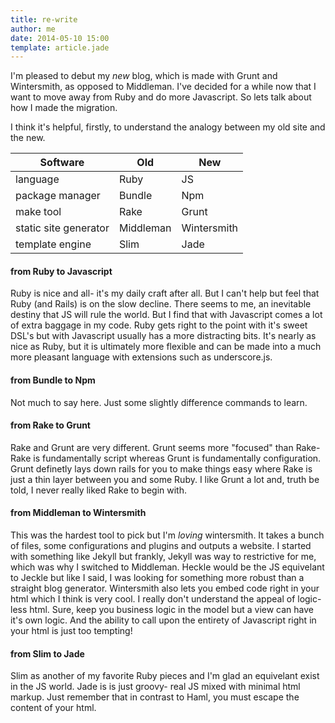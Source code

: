 ```yaml
---
title: re-write
author: me
date: 2014-05-10 15:00
template: article.jade
---
```


I'm pleased to debut my *new* blog, which is made with Grunt and Wintersmith, as opposed to Middleman. I've decided for a while now that I want to move away from Ruby and do more Javascript. So lets talk about how I made the migration. 

I think it's helpful, firstly, to understand the analogy between my old site and the new. 

| Software              | Old       | New         |
| --------------------- | --------- | ----------- |
| language              | Ruby      | JS          |
| package manager       | Bundle    | Npm         |
| make tool             | Rake      | Grunt       |
| static site generator | Middleman | Wintersmith |
| template engine       | Slim      | Jade        |


#### from Ruby to Javascript

Ruby is nice and all- it's my daily craft after all. But I can't help but feel that Ruby (and Rails) is on the slow decline. There seems to me, an inevitable destiny that JS will rule the world. But I find that with Javascript comes a lot of extra baggage in my code. Ruby gets right to the point with it's sweet DSL's but with Javascript usually has a more distracting bits. It's nearly as nice as Ruby, but it is ultimately more flexible and can be made into a much more pleasant language with extensions such as underscore.js. 

#### from Bundle to Npm
Not much to say here. Just some slightly difference commands to learn. 

#### from Rake to Grunt
Rake and Grunt are very different. Grunt seems more "focused" than Rake- Rake is fundamentally script whereas Grunt is fundamentally configuration. Grunt definetly lays down rails for you to make things easy where Rake is just a thin layer between you and some Ruby. I like Grunt a lot and, truth be told, I never really liked Rake to begin with. 

#### from Middleman to Wintersmith
This was the hardest tool to pick but I'm *loving* wintersmith. It takes a bunch of files, some configurations and plugins and outputs a website. I started with something like Jekyll but frankly, Jekyll was way to restrictive for me, which was why I switched to Middleman. Heckle would be the JS equivelant to Jeckle but like I said, I was looking for something more robust than a straight blog generator. Wintersmith also lets you embed code right in your html which I think is very cool. I really don't understand the appeal of logic-less html. Sure, keep you business logic in the model but a view can have it's own logic. And the ability to call upon the entirety of Javascript right in your html is just too tempting!

#### from Slim to Jade
Slim as another of my favorite Ruby pieces and I'm glad an equivelant exist in the JS world. Jade is is just groovy- real JS mixed with minimal html markup. Just remember that in contrast to Haml, you must escape the content of your html.